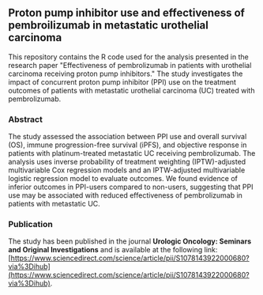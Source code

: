 ## Proton pump inhibitor use and effectiveness of pembroilizumab in metastatic urothelial carcinoma

This repository contains the R code used for the analysis presented in the research paper "Effectiveness of pembrolizumab in patients with urothelial carcinoma receiving proton pump inhibitors." The study investigates the impact of concurrent proton pump inhibitor (PPI) use on the treatment outcomes of patients with metastatic urothelial carcinoma (UC) treated with pembrolizumab.

### Abstract
The study assessed the association between PPI use and overall survival (OS), immune progression-free survival (iPFS), and objective response in patients with platinum-treated metastatic UC receiving pembrolizumab. The analysis uses inverse probability of treatment weighting (IPTW)-adjusted multivariable Cox regression models and an IPTW-adjusted multivariable logistic regression model to evaluate outcomes. We found evidence of inferior outcomes in PPI-users compared to non-users, suggesting that PPI use may be associated with reduced effectiveness of pembrolizumab in patients with metastatic UC.

### Publication
The study has been published in the journal **Urologic Oncology: Seminars and Original Investigations** and is available at the following link: [https://www.sciencedirect.com/science/article/pii/S1078143922000680?via%3Dihub](https://www.sciencedirect.com/science/article/pii/S1078143922000680?via%3Dihub).